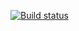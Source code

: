 [![Build status](https://ci.appveyor.com/api/projects/status/mfg0mfcpvrkw8iqt/branch/gh-pages?svg=true)](https://ci.appveyor.com/project/AleksaT2/ahj-events/branch/gh-pages)

